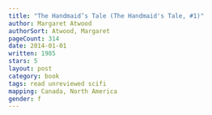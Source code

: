 ```yaml
---
title: "The Handmaid’s Tale (The Handmaid's Tale, #1)"
author: Margaret Atwood
authorSort: Atwood, Margaret
pageCount: 314
date: 2014-01-01
written: 1985
stars: 5
layout: post
category: book
tags: read unreviewed scifi
mapping: Canada, North America
gender: f
---
```

